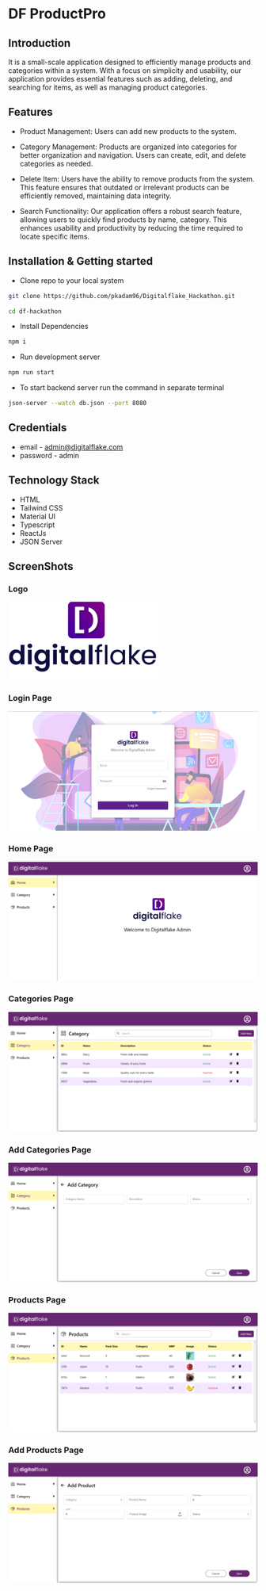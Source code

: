 # DF ProductPro

## Introduction
It is a small-scale application designed to efficiently manage products and categories within a system. With a focus on simplicity and usability, our application provides essential features such as adding, deleting, and searching for items, as well as managing product categories.


## Features

- Product Management: Users can add new products to the system.

- Category Management: Products are organized into categories for better organization and navigation. Users can create, edit, and delete categories as needed.

- Delete Item: Users have the ability to remove products from the system. This feature ensures that outdated or irrelevant products can be efficiently removed, maintaining data integrity.

- Search Functionality: Our application offers a robust search feature, allowing users to quickly find products by name, category. This enhances usability and productivity by reducing the time required to locate specific items.


## Installation & Getting started
- Clone repo to your local system
```bash
git clone https://github.com/pkadam96/Digitalflake_Hackathon.git
```
```bash
cd df-hackathon
```
- Install Dependencies
```bash
npm i
```
- Run development server
```bash
npm run start
```
- To start backend server run the command in separate terminal
```bash
json-server --watch db.json --port 8080
```

## Credentials
- email - admin@digitalflake.com
- password - admin


## Technology Stack
- HTML
- Tailwind CSS
- Material UI
- Typescript
- ReactJs
- JSON Server

## ScreenShots

### Logo
![Logo](https://github.com/pkadam96/Digitalflake_Hackathon/blob/main/df-hackathon/src/assets/logo.png)

### Login Page
![Login](https://github.com/pkadam96/Digitalflake_Hackathon/blob/main/df-hackathon/src/assets/Screenshots%20of%20UI/login.png)

### Home Page
![Home](https://github.com/pkadam96/Digitalflake_Hackathon/blob/main/df-hackathon/src/assets/Screenshots%20of%20UI/HomePage.png)

### Categories Page
![Category](https://github.com/pkadam96/Digitalflake_Hackathon/blob/main/df-hackathon/src/assets/Screenshots%20of%20UI/categoryPage.png)

### Add Categories Page
![Add category](https://github.com/pkadam96/Digitalflake_Hackathon/blob/main/df-hackathon/src/assets/Screenshots%20of%20UI/addCategory.png)

### Products Page
![Products](https://github.com/pkadam96/Digitalflake_Hackathon/blob/main/df-hackathon/src/assets/Screenshots%20of%20UI/productsPage.png)

### Add Products Page
![Add Products](https://github.com/pkadam96/Digitalflake_Hackathon/blob/main/df-hackathon/src/assets/Screenshots%20of%20UI/addProduct.png)

